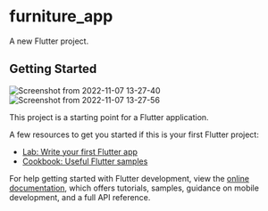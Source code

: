 
# furniture_app

A new Flutter project.

## Getting Started

![Screenshot from 2022-11-07 13-27-40](https://user-images.githubusercontent.com/57985235/200299450-24936499-5d31-4e5f-834d-9baa1373193c.png)    ![Screenshot from 2022-11-07 13-27-56](https://user-images.githubusercontent.com/57985235/200299608-7ae3e030-8718-4c72-8ae3-31b1e7891267.png)



This project is a starting point for a Flutter application.

A few resources to get you started if this is your first Flutter project:

- [Lab: Write your first Flutter app](https://docs.flutter.dev/get-started/codelab)
- [Cookbook: Useful Flutter samples](https://docs.flutter.dev/cookbook)

For help getting started with Flutter development, view the
[online documentation](https://docs.flutter.dev/), which offers tutorials,
samples, guidance on mobile development, and a full API reference.
